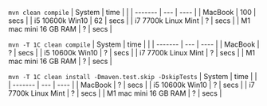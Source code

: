 `mvn clean compile`
| System  | time |  |
| ------- | --- | ---- |
| MacBook | 100 | secs |
| i5 10600k Win10 | 62 | secs |
| i7 7700k Linux Mint | ? | secs | 
| M1 mac mini 16 GB RAM | ? | secs | 


`mvn -T 1C clean compile`
| System  | time |  |
| ------- | --- | ---- |
| MacBook | ? | secs | 
| i5 10600k Win10 | ? | secs | 
| i7 7700k Linux Mint | ? | secs | 
| M1 mac mini 16 GB RAM | ? | secs | 


`mvn -T 1C clean install -Dmaven.test.skip -DskipTests`
| System  | time |  |
| ------- | --- | ---- |
| MacBook | ? | secs | 
| i5 10600k Win10 | ? | secs | 
| i7 7700k Linux Mint | ? | secs | 
| M1 mac mini 16 GB RAM | ? | secs | 
